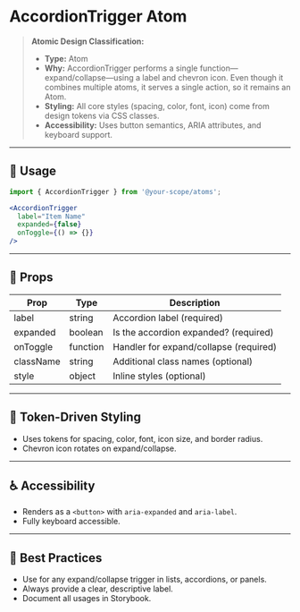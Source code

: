 # AccordionTrigger Atom

> **Atomic Design Classification:**
> - **Type:** Atom
> - **Why:** AccordionTrigger performs a single function—expand/collapse—using a label and chevron icon. Even though it combines multiple atoms, it serves a single action, so it remains an Atom.
> - **Styling:** All core styles (spacing, color, font, icon) come from design tokens via CSS classes.
> - **Accessibility:** Uses button semantics, ARIA attributes, and keyboard support.

---

## 🚀 Usage

```jsx
import { AccordionTrigger } from '@your-scope/atoms';

<AccordionTrigger
  label="Item Name"
  expanded={false}
  onToggle={() => {}}
/>
```

---

## 🔧 Props
| Prop      | Type      | Description                                 |
|-----------|-----------|---------------------------------------------|
| label     | string    | Accordion label (required)                   |
| expanded  | boolean   | Is the accordion expanded? (required)        |
| onToggle  | function  | Handler for expand/collapse (required)       |
| className | string    | Additional class names (optional)            |
| style     | object    | Inline styles (optional)                     |

---

## 🎨 Token-Driven Styling
- Uses tokens for spacing, color, font, icon size, and border radius.
- Chevron icon rotates on expand/collapse.

---

## ♿ Accessibility
- Renders as a `<button>` with `aria-expanded` and `aria-label`.
- Fully keyboard accessible.

---

## 🧩 Best Practices
- Use for any expand/collapse trigger in lists, accordions, or panels.
- Always provide a clear, descriptive label.
- Document all usages in Storybook. 